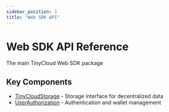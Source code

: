 ```yaml
---
sidebar_position: 1
title: "Web SDK API"
---
```


# Web SDK API Reference

The main TinyCloud Web SDK package








## Key Components

- [TinyCloudStorage](../tinycloudstorage) - Storage interface for decentralized data
- [UserAuthorization](../userauthorization) - Authentication and wallet management

